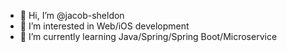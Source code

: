 - 👋 Hi, I’m @jacob-sheldon
- 👀 I’m interested in Web/iOS development
- 🌱 I’m currently learning Java/Spring/Spring Boot/Microservice

<!---
jacob-sheldon/jacob-sheldon is a ✨ special ✨ repository because its `README.md` (this file) appears on your GitHub profile.
You can click the Preview link to take a look at your changes.
--->
